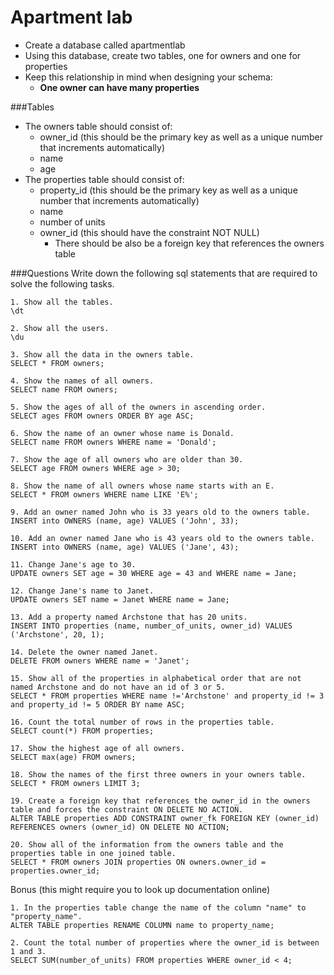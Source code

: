 # Apartment lab

- Create a database called apartmentlab 
- Using this database, create two tables, one for owners and one for properties
- Keep this relationship in mind when designing your schema:
	+ **One owner can have many properties**

###Tables

- The owners table should consist of: 
	+ owner_id (this should be the primary key as well as a unique number that increments automatically)
	+ name
	+ age
- The properties table should consist of:
	+ property_id (this should be the primary key as well as a unique number that increments automatically)
	+ name
	+ number of units
	+ owner_id (this should have the constraint NOT NULL)
		+ There should be also be a foreign key that references the owners table

###Questions
Write down the following sql statements that are required to solve the following tasks.

```    
1. Show all the tables.
\dt

2. Show all the users.
\du

3. Show all the data in the owners table.
SELECT * FROM owners;

4. Show the names of all owners. 
SELECT name FROM owners;

5. Show the ages of all of the owners in ascending order. 
SELECT ages FROM owners ORDER BY age ASC;

6. Show the name of an owner whose name is Donald. 
SELECT name FROM owners WHERE name = 'Donald';

7. Show the age of all owners who are older than 30. 
SELECT age FROM owners WHERE age > 30;

8. Show the name of all owners whose name starts with an E. 
SELECT * FROM owners WHERE name LIKE 'E%';

9. Add an owner named John who is 33 years old to the owners table.
INSERT into OWNERS (name, age) VALUES ('John', 33);

10. Add an owner named Jane who is 43 years old to the owners table. 
INSERT into OWNERS (name, age) VALUES ('Jane', 43);

11. Change Jane's age to 30. 
UPDATE owners SET age = 30 WHERE age = 43 and WHERE name = Jane;

12. Change Jane's name to Janet. 
UPDATE owners SET name = Janet WHERE name = Jane;

13. Add a property named Archstone that has 20 units. 
INSERT INTO properties (name, number_of_units, owner_id) VALUES ('Archstone', 20, 1);

14. Delete the owner named Janet.
DELETE FROM owners WHERE name = 'Janet';

15. Show all of the properties in alphabetical order that are not named Archstone and do not have an id of 3 or 5. 
SELECT * FROM properties WHERE name !='Archstone' and property_id != 3 and property_id != 5 ORDER BY name ASC;

16. Count the total number of rows in the properties table.
SELECT count(*) FROM properties;

17. Show the highest age of all owners.
SELECT max(age) FROM owners;

18. Show the names of the first three owners in your owners table.
SELECT * FROM owners LIMIT 3;

19. Create a foreign key that references the owner_id in the owners table and forces the constraint ON DELETE NO ACTION. 
ALTER TABLE properties ADD CONSTRAINT owner_fk FOREIGN KEY (owner_id) REFERENCES owners (owner_id) ON DELETE NO ACTION;

20. Show all of the information from the owners table and the properties table in one joined table. 
SELECT * FROM owners JOIN properties ON owners.owner_id = properties.owner_id;

```
Bonus (this might require you to look up documentation online)

```
1. In the properties table change the name of the column "name" to "property_name". 
ALTER TABLE properties RENAME COLUMN name to property_name;

2. Count the total number of properties where the owner_id is between 1 and 3.
SELECT SUM(number_of_units) FROM properties WHERE owner_id < 4;

```
